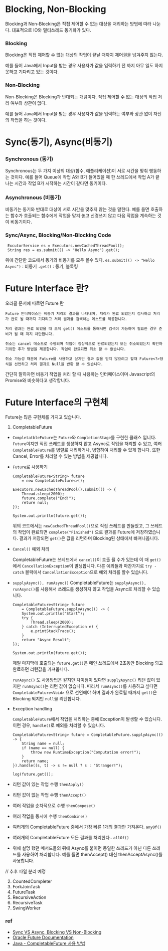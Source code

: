 # Blocking, Non-Blocking
 Blocking과 Non-Blocking은 직접 제어할 수 없는 대상을 처리하는 방법에 따라 나눈다. 대표적으로 IO와 멀티쓰레드 동기화가 있다.

### Blocking
 Blocking은 직접 제어할 수 없는 대상의 작업이 끝날 때까지 제어권을 넘겨주지 않는다. 
 
 예를 들어 Java에서 Input을 받는 경우 사용자가 값을 입력하기 전 까지 아무 일도 하지 못하고 기다리고 있는 것이다.

 ### Non-Blocking
 Non-Blocking은 Blocking과 반대되는 개념이다. 직접 제어할 수 없는 대상의 작업 처리 여부와 상관이 없다.
 
 예를 들어  Java에서 Input을 받는 경우 사용자가 값을 입력하는 여부와 상관 없이 자신의 작업을 하는 것이다.

 
# Sync(동기), Async(비동기)

### Synchronous (동기)
 Synchronous는 두 가지 이상의 대상(함수, 애플리케이션)이 서로 시간을 맞춰 행동하는 것이다. 예를 들어 Queue에 작업 A와 B가 들어있을 때
 한 쓰레드에서 작업 A가 끝나는 시간과 작업 B가 시작하는 시간이 같다면 동기이다.

### Asynchronous (비동기)
 비동기는 동기와 반대로 대상이 서로 시간을 맞추지 않는 것을 말한다.
 예를 들면 호출하는 함수가 호출되는 함수에게 작업을 맡겨 놓고 신경쓰지 않고 다음 작업을 계속하는 것이 비동기이다.

### Sync/Async, Blocking/Non-Blocking Code
```
 ExcutorService es = Executors.newCachedThreadPool();
 String res = es.submit(() -> "Hello Async").get();
 ```

위에 간단한 코드에서 동기와 비동기를 모두 볼수 있다.
``` es.submit(() -> "Hello Async") ``` : 비동기
``` .get() ``` : 동기, 블록킹

# Future Interface 란?

오라클 문서에 따르면 Future 란

```
Future 인터페이스는 비동기 처리의 결과를 나타내며, 처리가 완료 되었는지 검사하고 처리가 완료 될 때까지 기다리고 처리 결과를 검색하는 메소드를 제공합니다.

처리 결과는 완료 되었을 때 오직 get() 메소드를 통해서만 검색이 가능하며 필요한 경우 준비가 될 때 까지 차단합니다.

취소는 cancel 메소드로 수행되며 작업이 정상적으로 완료되었는지 또는 취소되었는지 확인하기위한 추가 방법을 제공합니다. 작업이 완료되면 취소 할 수 없습니다.

취소 가능성 때문에 Future를 사용하고 싶지만 결과 값을 얻지 않으려고 할때 Future<?>형식을 선언하고 처리 결과로 Null을 반환 할 수 있습니다.
```

간단히 말하자면 비동기 작업을 처리 할 때 사용하는 인터페이스이며 Javascript의 Promise와 비슷하다고 생각합니다.

# Future Interface의 구현체

Future는 많은 구현체를 가지고 있습니다.

 1. CompletableFuture
- ```CompletatbleFuture```는 ```Future```와 ```CompletionStage```를 구현한 클래스 입니다.
      ```Future```이지만 직접 쓰레드를 생성하지 않고 Async로 작업을 처리할 수 있고, 여러 ```CompletableFuture```를 병렬로 처리하거나,
      병합하여 처리할 수 있게 합니다. 또한 Cancel, Error를 처리할 수 있는 방법을 제공합니다.
- ```Future```로 사용하기
    ```
    CompletableFuture<String> future
        = new CompletableFuture<>();
    
    Executors.newCachedThreadPool().submit(() -> {
        Thread.sleep(2000);
        future.complete("End!");
        reture null;
    });
    
    System.out.println(future.get());
    ```
    위의 코드에서는 ```newCachedThreadPool()```으로 직접 쓰레드를 만들었고, 그 쓰레드의 작업이 완료되면 ```complete("Finished")```
    으로 결과를 Future에 저장하였습니다. 결과가 저장되면 ```get()```은 값을 리턴하며 Blocking된 상태에서 빠져나옵니다.
    

- ```Cancel()``` 예외 처리
  
  CompletableFuture는 쓰레드에서 ```cancel()```이 호출 될 수가 있는데 이 때 ```get()```에서 ```CancellationException```이 발생합니다.
  다른 예외들과 마찬가지로 ```try - catch``` 블럭에서 ```CancellationException```으로 예외 처리를 할수 있습니다.



- ```supplyAsync(), runAsync()```
    CompletableFuture는 ```supplyAsync(), runAsync()```를 사용해서 쓰레드를 생성하지 않고 작업을 Async로 처리할 수 있습니다.

    ```
    CompletableFuture<String> future 
        = CompletableFuture.supplyAsync(() -> {
        System.out.println("Start");
        try {
            Thread.sleep(2000);
        } catch (InterruptedException e) {
            e.printStackTrace();
        }
        return "Async Result";
    });
    
    System.out.println(future.get());
    ```
    
    제일 마지막에 호출되는 ```future.get()```은 메인 쓰레드에서 2초동안 Blocking 되고 완료하면 리턴값을 가져옵니다.
    
    ```runAsync()``` 도 사용방법은 같지만 차이점이 있다면 ```supplyAsync()``` 리턴 값이 있지만  ```runAsync()```는 리턴 값이 없습니다.
    따라서  ```runAsync()```를 사용하고 싶다면 ```CompletableFuture<Void>``` 으로 선언해야 하며 결과가 완료될 때까지 ```get()```은 
    Blocking 되지만 ```null```을 리턴합니다.

- Exception handling
  
  ```CompletableFuture```에서 작업을 처리하는 중에 Exception이 발생할 수 있습니다. 이런 경우, ```handle()```로 예외를 처리할 수 있습니다.
  ```
  CompletableFuture<String> future = CompletableFuture.supplyAsync(() -> {
      String name = null;
      if (name == null) {
          throw new RuntimeException("Computation error!");
      }
      return name;
  }).handle((s, t) -> s != null ? s : "Stranger!");
  
  log(future.get());
   ```
  
- 리턴 값이 있는 작업 수행 ```thenApply()```
- 리턴 값이 없는 작업 수행 ```thenAccept()```
- 여러 작업을 순차적으로 수행 ```thenCompose()```
- 여러 작업을 동시에 수행 ```thenCombine()```
- 여러개의 CompletableFuture 중에서 가장 빠른 1개의 결과만 가져온다. ```anyOf()```
- 여러개의 CompletableFuture 모든 결과를 처리한다.. ```allOf()```
- 위에 설명 했던 메서드들의 뒤에 Async를 붙이면 동일한 쓰레드가 아닌 다른 쓰레드를 사용하여 처리합니다. 예를 들면 thenAccept() 대신 thenAcceptAsync()를 사용합니다.
    

// 추후 파일 분리 예정

 2. CountedCompleter
 3. ForkJoinTask
 4. FutureTask
 5. RecursiveAction
 6. RecursiveTask
 7. SwingWorker

 
 



### ref
- [Sync VS Async, Blocking VS Non-Blocking](https://velog.io/@codemcd/Sync-VS-Async-Blocking-VS-Non-Blocking-sak6d01fhx)
- [Oracle Future Documentation](https://docs.oracle.com/javase/8/docs/api/java/util/concurrent/Future.html)
- [Java - CompletableFuture 사용 방법](https://codechacha.com/ko/java-completable-future/)